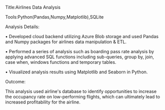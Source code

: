 Title:Airlines Data Analysis 

Tools:Python(Pandas,Numpy,Matplotlib),SQLite

Analysis Details:

• Developed cloud backend utilizing Azure Blob storage and used Pandas and Numpy packages for airlines data manipulation & ETL.

• Performed a series of analysis such as boarding pass rate analysis by applying advanced SQL functions including sub-queries, group by, join, case when, windows functions and temporary tables.

• Visualized analysis results using Matplotlib and Seaborn in Python.

Outcome:

This analysis used airline's database to identify opportunities to increase the occupancy rate on low-performing flights, which can ultimately lead to increased profitability for the airline.




